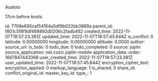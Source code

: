 Asaloto

17cm before knots

id: 7708e695caf54164a5df8b022bb3869a
parent_id: f801c5f8f9df468892d0206c2fadb462
created_time: 2022-11-07T18:57:23.381Z
updated_time: 2022-11-07T18:57:45.644Z
is_conflict: 0
latitude: 0.00000000
longitude: 0.00000000
altitude: 0.0000
author: 
source_url: 
is_todo: 0
todo_due: 0
todo_completed: 0
source: joplin
source_application: net.cozic.joplin-mobile
application_data: 
order: 1667847443368
user_created_time: 2022-11-07T18:57:23.381Z
user_updated_time: 2022-11-07T18:57:45.644Z
encryption_cipher_text: 
encryption_applied: 0
markup_language: 1
is_shared: 0
share_id: 
conflict_original_id: 
master_key_id: 
type_: 1